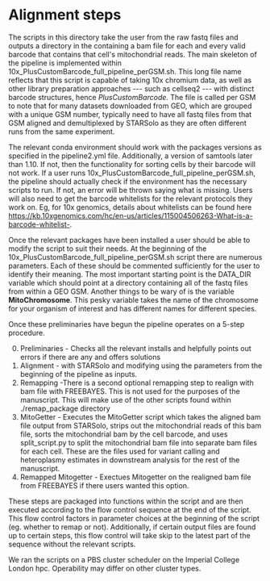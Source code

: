 # Alignment steps

The scripts in this directory take the user from the raw fastq files and outputs a directory in the containing a bam file for each and every valid barcode that contains that cell's mitochondrial reads. The main skeleton of the pipeline is implemented within 10x_PlusCustomBarcode_full_pipeline_perGSM.sh. This long file name reflects that this script is capable of taking 10x chromium data, as well as other library preparation approaches --- such as cellseq2 --- with distinct barcode structures, hence *PlusCustomBarcode*. The file is called per GSM to note that for many datasets downloaded from GEO, which are grouped with a unique GSM number, typically need to have all fastq files from that GSM aligned and demultiplexed by STARSolo as they are often different runs from the same experiment. 

The relevant conda environment should work with the packages versions as specified in the pipeline2.yml file. Additionally, a version of samtools later than 1.10. If not, then the functionality for sorting cells by their barcode will not work. If a user runs 10x_PlusCustomBarcode_full_pipeline_perGSM.sh, the pipeline should actually check if the environment has the necessary scripts to run. If not, an error will be thrown saying what is missing. Users will also need to get the barcode whitelists for the relevant protocols they work on. Eg, for 10x genomics, details about whitelists can be found here https://kb.10xgenomics.com/hc/en-us/articles/115004506263-What-is-a-barcode-whitelist-.

Once the relevant packages have been installed a user should be able to modify the script to suit their needs. At the beginning of the 10x_PlusCustomBarcode_full_pipeline_perGSM.sh script there are numerous parameters. Each of these should be commented sufficiently for the user to identify their meaning. The most important starting point is the DATA_DIR variable which should point at a directory containing all of the fastq files from within a GEO GSM. Another things to be wary of is the variable **MitoChromosome**. This pesky variable takes the name of the chromosome for your organism of interest and has different names for different species.

Once these preliminaries have begun the pipeline operates on a 5-step procedure. 

0. Preliminaries - Checks all the relevant installs and helpfully points out errors if there are any and offers solutions
1. Alignment - with STARSolo and modifying using the parameters from the beginning of the pipeline as inputs.
2. Remapping -There is a second optional remapping step to realign with bam file with FREEBAYES. This is not used for the purposes of the manuscript. This will make use of the other scripts found within ./remap_package directory
3. MitoGetter - Executes the MitoGetter script which takes the aligned bam file output from STARSolo, strips out the mitochondrial reads of this bam file, sorts the mitochondrial bam by the cell barcode,  and uses split_script.py to split the mitochondrial bam file into separate bam files for each cell. These are the files used for variant calling and heteroplasmy estimates in downstream analysis for the rest of the manuscript.
4. Remapped Mitogetter - Exectues Mitogetter on the realigned bam file from FREEBAYES if there users wanted this option.


These steps are packaged into functions within the script and are then executed according to the flow control sequence at the end of the script. This flow control factors in parameter choices at the beginning of the script (eg. whether to remap or not). Additionally, if certain output files are found up to certain steps, this flow control will take skip to the latest part of the sequence without the relevant scripts.



We ran the scripts on a PBS cluster scheduler on the Imperial College London hpc. Operability may differ on other cluster types.

